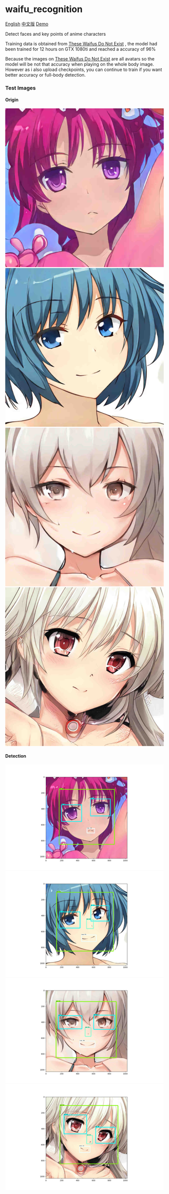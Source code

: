 # waifu_recognition

[English](https://github.com/Soptq/waifu_recognition/blob/master/README.md) [中文版](https://github.com/Soptq/waifu_recognition/blob/master/README_ZH.md) [Demo](https://soptq.me/waifu_recognition_demo/)

Detect faces and key points of anime characters 

Training data is obtained from [These Waifus Do Not Exist](https://www.obormot.net/demos/these-waifus-do-not-exist-alt) , the model had been trained for 12 hours on GTX 1080ti and reached a accuracy of 96%

Because the images on [These Waifus Do Not Exist](https://www.obormot.net/demos/these-waifus-do-not-exist-alt) 
 are all avatars so the model will be not that accuracy when  playing on the whole body image. However as i also upload checkpoints, you can continue to train if you want better accuracy or full-body detection.
 
### Test Images 
#### Origin
![](https://github.com/Soptq/waifu_recognition/blob/master/test_images/image1.jpg)
![](https://github.com/Soptq/waifu_recognition/blob/master/test_images/image2.jpg)
![](https://github.com/Soptq/waifu_recognition/blob/master/test_images/image3.jpg)
![](https://github.com/Soptq/waifu_recognition/blob/master/test_images/image4.jpg)
#### Detection
![](https://github.com/Soptq/waifu_recognition/blob/master/test_images/0.jpg)
![](https://github.com/Soptq/waifu_recognition/blob/master/test_images/1.jpg)
![](https://github.com/Soptq/waifu_recognition/blob/master/test_images/2.jpg)
![](https://github.com/Soptq/waifu_recognition/blob/master/test_images/3.jpg)


